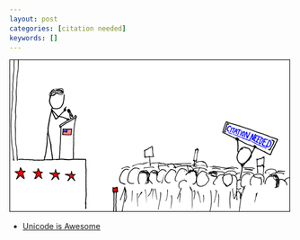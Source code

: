 ```yaml
---
layout: post
categories: [citation needed]
keywords: []
---
```


![citation-needed](/static/posts/citation-needed/xkcd_protester.png)

* [Unicode is Awesome](https://wisdom.engineering/awesome-unicode/)
